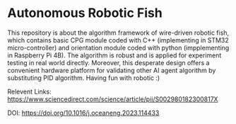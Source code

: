 # Autonomous Robotic Fish
This repository is about the algorithm framework of wire-driven robotic fish, which contains basic CPG module coded with C++ (implementing in STM32 micro-controller) and orientation module coded with python (impplementing in Raspberry Pi 4B). The algorithm is robust and is applied for experiment testing in real world directly. Moreover, this desperate design offers a convenient hardware platform for validating other AI agent algorithm by substituting PID algorithm. 
Having fun with robotic :)

Relevent Links: https://www.sciencedirect.com/science/article/pii/S002980182300817X

DOI: https://doi.org/10.1016/j.oceaneng.2023.114433
